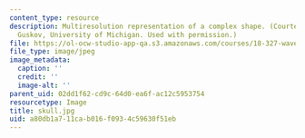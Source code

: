 ```yaml
---
content_type: resource
description: Multiresolution representation of a complex shape. (Courtesy of Igor
  Guskov, University of Michigan. Used with permission.)
file: https://ol-ocw-studio-app-qa.s3.amazonaws.com/courses/18-327-wavelets-filter-banks-and-applications-spring-2003/a80db1a711cab016f0934c59630f51eb_skull.jpg
file_type: image/jpeg
image_metadata:
  caption: ''
  credit: ''
  image-alt: ''
parent_uid: 02dd1f62-cd9c-64d0-ea6f-ac12c5953754
resourcetype: Image
title: skull.jpg
uid: a80db1a7-11ca-b016-f093-4c59630f51eb
---
```

